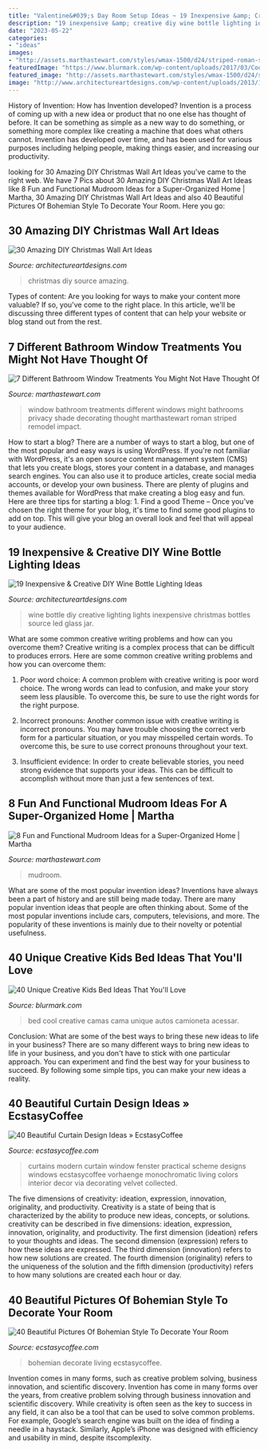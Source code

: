 ```yaml
---
title: "Valentine&#039;s Day Room Setup Ideas ~ 19 Inexpensive &amp; Creative Diy Wine Bottle Lighting Ideas"
description: "19 inexpensive &amp; creative diy wine bottle lighting ideas"
date: "2023-05-22"
categories:
- "ideas"
images:
- "http://assets.marthastewart.com/styles/wmax-1500/d24/striped-roman-shade-1027/striped-roman-shade-1027.jpg?itok=OKkOVylv"
featuredImage: "https://www.blurmark.com/wp-content/uploads/2017/03/Cool-kids-bed-idea.jpg"
featured_image: "http://assets.marthastewart.com/styles/wmax-1500/d24/striped-roman-shade-1027/striped-roman-shade-1027.jpg?itok=OKkOVylv"
image: "http://www.architectureartdesigns.com/wp-content/uploads/2013/12/306-630x917.jpg"
---
```



History of Invention: How has Invention developed?
Invention is a process of coming up with a new idea or product that no one else has thought of before. It can be something as simple as a new way to do something, or something more complex like creating a machine that does what others cannot. Invention has developed over time, and has been used for various purposes including helping people, making things easier, and increasing our productivity.

	

		
looking for 30 Amazing DIY Christmas Wall Art Ideas you've came to the right web. We have 7 Pics about 30 Amazing DIY Christmas Wall Art Ideas like 8 Fun and Functional Mudroom Ideas for a Super-Organized Home | Martha, 30 Amazing DIY Christmas Wall Art Ideas and also 40 Beautiful Pictures Of Bohemian Style To Decorate Your Room. Here you go:
		
    
## 30 Amazing DIY Christmas Wall Art Ideas

<img loading=lazy src="http://www.architectureartdesigns.com/wp-content/uploads/2013/12/306-630x917.jpg" onerror="this.onerror=null;this.src='https://tse3.mm.bing.net/th?id=OIP.Hd6I6UsfmZy_vHjsBpJBpwHaKx&amp;pid=15.1';" alt="30 Amazing DIY Christmas Wall Art Ideas">

_Source: architectureartdesigns.com_

>christmas diy source amazing. 

	

Types of content:
Are you looking for ways to make your content more valuable? If so, you've come to the right place. In this article, we'll be discussing three different types of content that can help your website or blog stand out from the rest.

    
## 7 Different Bathroom Window Treatments You Might Not Have Thought Of

<img loading=lazy src="http://assets.marthastewart.com/styles/wmax-1500/d24/striped-roman-shade-1027/striped-roman-shade-1027.jpg?itok=OKkOVylv" onerror="this.onerror=null;this.src='https://tse2.mm.bing.net/th?id=OIP.nkW-rc4-lXChZUMjGWb6xgHaKh&amp;pid=15.1';" alt="7 Different Bathroom Window Treatments You Might Not Have Thought Of">

_Source: marthastewart.com_

>window bathroom treatments different windows might bathrooms privacy shade decorating thought marthastewart roman striped remodel impact. 

	

How to start a blog?
There are a number of ways to start a blog, but one of the most popular and easy ways is using WordPress. If you're not familiar with WordPress, it's an open source content management system (CMS) that lets you create blogs, stores your content in a database, and manages search engines. You can also use it to produce articles, create social media accounts, or develop your own business. There are plenty of plugins and themes available for WordPress that make creating a blog easy and fun. Here are three tips for starting a blog: 1. Find a good Theme – Once you've chosen the right theme for your blog, it's time to find some good plugins to add on top. This will give your blog an overall look and feel that will appeal to your audience. 
    
## 19 Inexpensive &amp; Creative DIY Wine Bottle Lighting Ideas

<img loading=lazy src="http://www.architectureartdesigns.com/wp-content/uploads/2015/01/122-630x945.jpg" onerror="this.onerror=null;this.src='https://tse1.mm.bing.net/th?id=OIP.5x3IrM75rg99EV5avjvgJQHaLH&amp;pid=15.1';" alt="19 Inexpensive &amp; Creative DIY Wine Bottle Lighting Ideas">

_Source: architectureartdesigns.com_

>wine bottle diy creative lighting lights inexpensive christmas bottles source led glass jar. 

	

What are some common creative writing problems and how can you overcome them?
Creative writing is a complex process that can be difficult to produces errors. Here are some common creative writing problems and how you can overcome them:
1. Poor word choice: A common problem with creative writing is poor word choice. The wrong words can lead to confusion, and make your story seem less plausible. To overcome this, be sure to use the right words for the right purpose.

2. Incorrect pronouns: Another common issue with creative writing is incorrect pronouns. You may have trouble choosing the correct verb form for a particular situation, or you may misspelled certain words. To overcome this, be sure to use correct pronouns throughout your text.

3. Insufficient evidence: In order to create believable stories, you need strong evidence that supports your ideas. This can be difficult to accomplish without more than just a few sentences of text.

    
## 8 Fun And Functional Mudroom Ideas For A Super-Organized Home | Martha

<img loading=lazy src="https://assets.marthastewart.com/styles/wmax-1500/d36/chalkboard-design-mudroom-ideas-0816/chalkboard-design-mudroom-ideas-0816_0.jpg?itok=KvMRCQI2" onerror="this.onerror=null;this.src='https://tse4.mm.bing.net/th?id=OIP.I1w3dNJU_OZCoZeqGoAe2wHaKh&amp;pid=15.1';" alt="8 Fun and Functional Mudroom Ideas for a Super-Organized Home | Martha">

_Source: marthastewart.com_

>mudroom. 

	

What are some of the most popular invention ideas?
Inventions have always been a part of history and are still being made today. There are many popular invention ideas that people are often thinking about. Some of the most popular inventions include cars, computers, televisions, and more. The popularity of these inventions is mainly due to their novelty or potential usefulness.

    
## 40 Unique Creative Kids Bed Ideas That You&#039;ll Love

<img loading=lazy src="https://www.blurmark.com/wp-content/uploads/2017/03/Cool-kids-bed-idea.jpg" onerror="this.onerror=null;this.src='https://tse1.mm.bing.net/th?id=OIP.OBIhBxmPANrhNFeuw0TBAQHaHT&amp;pid=15.1';" alt="40 Unique Creative Kids Bed Ideas That You&#039;ll Love">

_Source: blurmark.com_

>bed cool creative camas cama unique autos camioneta acessar. 

	

Conclusion: What are some of the best ways to bring these new ideas to life in your business?
There are so many different ways to bring new ideas to life in your business, and you don't have to stick with one particular approach. You can experiment and find the best way for your business to succeed. By following some simple tips, you can make your new ideas a reality.

    
## 40 Beautiful Curtain Design Ideas » EcstasyCoffee

<img loading=lazy src="https://i1.wp.com/www.ecstasycoffee.com/wp-content/uploads/2016/10/Monochromatic-color-scheme.jpg" onerror="this.onerror=null;this.src='https://tse3.mm.bing.net/th?id=OIP.JGRrRuwovgxji3dT7wV7BAHaJw&amp;pid=15.1';" alt="40 Beautiful Curtain Design Ideas » EcstasyCoffee">

_Source: ecstasycoffee.com_

>curtains modern curtain window fenster practical scheme designs windows ecstasycoffee vorhaenge monochromatic living colors interior decor via decorating velvet collected. 

	

The five dimensions of creativity: ideation, expression, innovation, originality, and productivity.
Creativity is a state of being that is characterized by the ability to produce new ideas, concepts, or solutions. creativity can be described in five dimensions: ideation, expression, innovation, originality, and productivity. The first dimension (ideation) refers to your thoughts and ideas. The second dimension (expression) refers to how these ideas are expressed. The third dimension (innovation) refers to how new solutions are created. The fourth dimension (originality) refers to the uniqueness of the solution and the fifth dimension (productivity) refers to how many solutions are created each hour or day.

    
## 40 Beautiful Pictures Of Bohemian Style To Decorate Your Room

<img loading=lazy src="https://i0.wp.com/www.ecstasycoffee.com/wp-content/uploads/2016/10/Bohemian-Living-Room-Designs-35.jpg" onerror="this.onerror=null;this.src='https://tse3.mm.bing.net/th?id=OIP.YRsEy2Wyo410chk2s7XReAHaK3&amp;pid=15.1';" alt="40 Beautiful Pictures Of Bohemian Style To Decorate Your Room">

_Source: ecstasycoffee.com_

>bohemian decorate living ecstasycoffee. 

	

Invention comes in many forms, such as creative problem solving, business innovation, and scientific discovery.
Invention has come in many forms over the years, from creative problem solving through business innovation and scientific discovery. While creativity is often seen as the key to success in any field, it can also be a tool that can be used to solve common problems. For example, Google’s search engine was built on the idea of finding a needle in a haystack. Similarly, Apple’s iPhone was designed with efficiency and usability in mind, despite itscomplexity.

